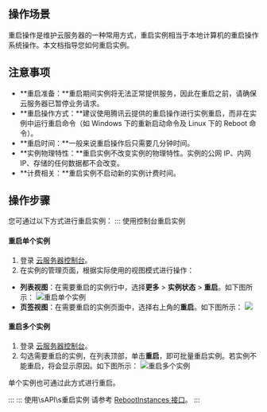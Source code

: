 ## 操作场景
重启操作是维护云服务器的一种常用方式，重启实例相当于本地计算机的重启操作系统操作。本文档指导您如何重启实例。

## 注意事项
 - **重启准备：**重启期间实例将无法正常提供服务，因此在重启之前，请确保云服务器已暂停业务请求。
 - **重启操作方式：**建议使用腾讯云提供的重启操作进行实例重启，而非在实例中运行重启命令（如 Windows 下的重新启动命令及 Linux 下的 Reboot 命令）。
 - **重启时间：**一般来说重启操作后只需要几分钟时间。
 - **实例物理特性：**重启实例不改变实例的物理特性。实例的公网 IP、内网 IP、存储的任何数据都不会改变。
 - **计费相关：**重启实例不启动新的实例计费时间。

## 操作步骤
您可通过以下方式进行重启实例：
<dx-tabs>
::: 使用控制台重启实例

#### 重启单个实例
1. 登录 [云服务器控制台](https://console.cloud.tencent.com/cvm/)。
2. 在实例的管理页面，根据实际使用的视图模式进行操作：
  - **列表视图**：在需要重启的实例行中，选择**更多** > **实例状态** > **重启**。如下图所示：
 ![重启单个实例](https://main.qcloudimg.com/raw/82d53e778c44a59335de072bc3fac6a2.png)
  - **页签视图**：在需要重启的实例页面中，选择右上角的**重启**。如下图所示：
 ![](https://qcloudimg.tencent-cloud.cn/raw/e1e64a301ed8f58fba9e342e8164b502.png)


#### 重启多个实例
1. 登录 [云服务器控制台](https://console.cloud.tencent.com/cvm/)。
2. 勾选需要重启的实例，在列表顶部，单击**重启**，即可批量重启实例。若实例不能重启，将会显示原因。如下图所示：
![重启多个实例](https://main.qcloudimg.com/raw/88993d9f1c70d969f9b1e0c222567c58.png)
<dx-alert infotype="explain" title="">
单个实例也可通过此方式进行重启。
</dx-alert>


:::
::: 使用\sAPI\s重启实例
请参考 [RebootInstances 接口](https://cloud.tencent.com/document/api/213/15742)。
:::
</dx-tabs>
